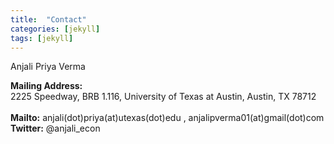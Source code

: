 ```yaml
---
title:  "Contact"
categories: [jekyll]
tags: [jekyll]
---
```

Anjali Priya Verma

<strong>Mailing Address:</strong><br/> 2225 Speedway, BRB 1.116, University of Texas at Austin, Austin, TX 78712 
<br/><br>
<strong>Mailto:</strong> anjali(dot)priya(at)utexas(dot)edu  ,  anjalipverma01(at)gmail(dot)com
<br/>
<strong>Twitter:</strong> @anjali_econ

